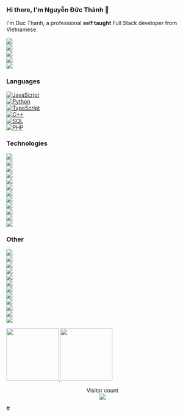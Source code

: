 ### Hi there, I'm Nguyễn Đức Thành 👋  

I'm Duc Thanh, a professional **self taught** Full Stack developer from Vietnamese.

[![](https://img.shields.io/badge/-🌈%20Website-FFF)](http://fstack.io.vn/)  
[![](https://img.shields.io/badge/-Discord-FFF?&logo=Discord)](https://discord.com/channels/ducthanhdev)  
[![](https://img.shields.io/badge/-Telegram-FFF?&logo=Telegram)](https://t.me/@ducthanhdev)  
[![](https://img.shields.io/badge/-Hashnode-FFF?&logo=hashnode&logoColor=2962FF)](https://hashnode.com/@ducthanhdev)  
[![](https://img.shields.io/badge/-Reddit-FFF?&logo=reddit)](https://www.reddit.com/user/Specialist-Force-543/)

### Languages  

[![JavaScript](https://img.shields.io/badge/-JavaScript-000?&logo=JavaScript)](http://fstack.io.vn/)  
[![Python](https://img.shields.io/badge/-Python-000?&logo=Python)](http://fstack.io.vn/)  
[![TypeScript](https://img.shields.io/badge/-TypeScript-000?&logo=typescript)](http://fstack.io.vn/)  
[![C++](https://img.shields.io/badge/C++-000?&logo=cplusplus&logoColor=0057b8)](http://fstack.io.vn/)  
[![SQL](https://img.shields.io/badge/-SQL-000?&logo=MySQL)](http://fstack.io.vn/)  
[![PHP](https://img.shields.io/badge/-PHP-000?&logo=PHP&logoColor=007396)](http://fstack.io.vn/)

### Technologies  

[![](https://img.shields.io/badge/-jQuery-000?&logo=jQuery&logoColor=0769AD)](http://fstack.io.vn/)  
[![](https://img.shields.io/badge/-Node.js-000?&logo=node.js)](http://fstack.io.vn/)  
[![](https://img.shields.io/badge/-Express-000?&logo=express)](http://fstack.io.vn/)  
[![](https://img.shields.io/badge/-Vue-000?&logo=Vue.js)](http://fstack.io.vn/)  
[![](https://img.shields.io/badge/-React-000?&logo=React)](http://fstack.io.vn/)  
[![](https://img.shields.io/badge/-Angular-000?&logo=Angular&logoColor=DD0031)](http://fstack.io.vn/)  
[![](https://img.shields.io/badge/-SQLite-000?&logo=Sqlite)](http://fstack.io.vn/)  
[![](https://img.shields.io/badge/-Sequelize-000?&logo=Sequelize)](http://fstack.io.vn/)  
[![](https://img.shields.io/badge/-Nuxt.js-000?&logo=Nuxt.js)](http://fstack.io.vn/)  
[![](https://img.shields.io/badge/-Next.js-000?&logo=Next.js)](http://fstack.io.vn/)  
[![](https://img.shields.io/badge/-Flask-000?&logo=Flask)](http://fstack.io.vn/)  
[![](https://img.shields.io/badge/-Django-000?&logo=Django&logoColor=092E20)](http://fstack.io.vn/)

### Other  

[![](https://img.shields.io/badge/-HTML-000?&logo=html5)](http://fstack.io.vn/)  
[![](https://img.shields.io/badge/-CSS-000?&logo=css3&logoColor=1572B6)](http://fstack.io.vn/)  
[![](https://img.shields.io/badge/-Bootstrap-000?&logo=Bootstrap)](http://fstack.io.vn/)  
[![](https://img.shields.io/badge/-Tailwind-000?&logo=tailwind-css)](http://fstack.io.vn/)  
[![](https://img.shields.io/badge/-Sass-000?&logo=sass&logoColor=CC6699)](http://fstack.io.vn/)  
[![](https://img.shields.io/badge/-Git-000?&logo=Git)](http://fstack.io.vn/)  
[![](https://img.shields.io/badge/-Docker-000?&logo=Docker)](http://fstack.io.vn/)  
[![](https://img.shields.io/badge/-Heroku-000?&logo=heroku&logoColor=430098)](http://fstack.io.vn/)  
[![](https://img.shields.io/badge/-Netlify-000?&logo=Netlify)](http://fstack.io.vn/)  
[![](https://img.shields.io/badge/-Vercel-000?&logo=Vercel)](http://fstack.io.vn/)  
[![](https://img.shields.io/badge/-AWS-000?&logo=Amazon-AWS&logoColor=F90)](http://fstack.io.vn/)  
[![](https://img.shields.io/badge/Azure-000?&logo=microsoft-azure&logoColor=008AD7)](http://fstack.io.vn/)


<a href="http://fstack.io.vn/">
  <img height="137px" src="https://github-readme-stats.vercel.app/api?username=ducthanhdev&hide_title=true&hide_border=true&show_icons=true&include_all_commits=true&count_private=true&line_height=21&text_color=000&icon_color=000&bg_color=0,ea6161,ffc64d,fffc4d,52fa5a&theme=graywhite" />
</a>
<a href="http://fstack.io.vn/">
  <img height="137px" src="https://github-readme-stats.vercel.app/api/top-langs/?username=ducthanhdev&hide=html&hide_title=true&hide_border=true&layout=compact&langs_count=6&text_color=000&icon_color=fff&bg_color=0,52fa5a,4dfcff,c64dff&theme=graywhite" />
</a>

<p align="center"> 
  Visitor count<br>
  <a href="http://fstack.io.vn/">
    <img src="https://profile-counter.glitch.me/ducthanhdev/count.svg" />
  </a>
</p>
#
